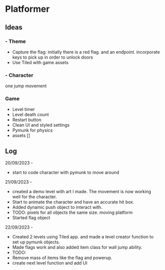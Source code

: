 # Platformer

## Ideas

### - Theme
- Capture the flag:
initially there is a red flag. and an endpoint.
incorporate keys to pick up in order to unlock doors
- Use Tiled with game assets

### - Character
one jump movement 

### Game
- Level timer
- Level death count
- Restart button
- Clean UI and styled settings
- Pymunk for physics
- assets []

## Log

20/09/2023 -
- start to code character with pymunk to move around 


21/09/2023 -
- created a demo level with art I made. The movement is now working well for the character.
- Start to animate the character and have an accurate hit box. 
- Added dynamic push object to interact with.
- TODO: pixels for all objects the same size. moving platform 
- Started flag object 

22/09/2023 - 
- Created 2 levels using Tiled app. and made a level creator function to set up pymunk objects. 
- Made flags work and also added item class for wall jump ability. 
- TODO:
- Remove mass of items like the flag and powerup. 
- create next level function and add UI
